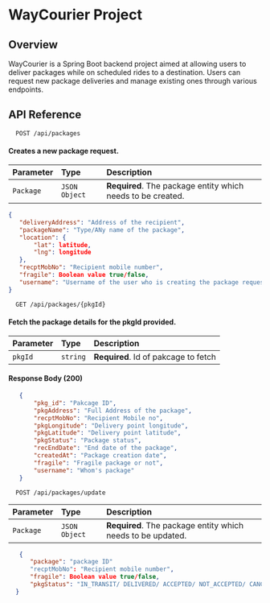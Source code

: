 
# WayCourier Project

## Overview

WayCourier is a Spring Boot backend project aimed at allowing users to deliver packages while on scheduled rides to a destination. Users can request new package deliveries and manage existing ones through various endpoints.

## API Reference

```http
  POST /api/packages
```

 ####  Creates a new package request.
 | Parameter | Type     | Description                |
| :-------- | :------- | :------------------------- |
| `Package` | `JSON Object` | **Required**. The package entity which needs to be created. |

   ```json
   {
      "deliveryAddress": "Address of the recipient",
      "packageName": "Type/ANy name of the package",
      "location": {
          "lat": latitude,
          "lng": longitude
      },
      "recptMobNo": "Recipient mobile number",
      "fragile": Boolean value true/false,
      "username": "Username of the user who is creating the package request"
  }
```

```http
  GET /api/packages/{pkgId}
```
####  Fetch the package details for the pkgId provided.
| Parameter | Type     | Description                       |
| :-------- | :------- | :-------------------------------- |
| `pkgId`      | `string` | **Required**. Id of pakcage to fetch |

#### Response Body (200)
```json
   {
       "pkg_id": "Pakcage ID",
       "pkgAddress": "Full Address of the package",
       "recptMobNo": "Recipient Mobile no",
       "pkgLongitude": "Delivery point longitude",
       "pkgLatitude": "Delivery point latitude",
       "pkgStatus": "Package status",
       "recEndDate": "End date of the package",
       "createdAt": "Package creation date",
       "fragile": "Fragile package or not",
       "username": "Whom's package"
   }
```
```http
  POST /api/packages/update
```
| Parameter | Type     | Description                |
| :-------- | :------- | :------------------------- |
| `Package` | `JSON Object` | **Required**. The package entity which needs to be updated. |

```json
   {
      "package": "package ID"
      "recptMobNo": "Recipient mobile number",
      "fragile": Boolean value true/false,
      "pkgStatus": "IN_TRANSIT/	DELIVERED/ ACCEPTED/ NOT_ACCEPTED/ CANCELLED/ CREATED"
  }
```